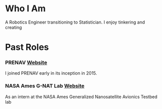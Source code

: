# Who I Am
A Robotics Engineer transitioning to Statistician. I enjoy tinkering and creating


# Past Roles

### PRENAV [Website](www.prenav.com/)
I joined PRENAV early in its inception in 2015.  

### NASA Ames G-NAT Lab [Website](www.nasa.gov/feature/generalized-nanosatellite-avionics-testbed-g-nat)
As an intern at the NASA Ames Generalized Nanosatellite Avionics Testbed lab 
 
